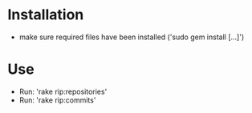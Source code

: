 # Installation

* make sure required files have been installed ('sudo gem install [...]')

# Use

* Run: 'rake rip:repositories'
* Run: 'rake rip:commits'